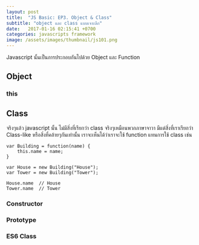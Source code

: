 ```yaml
---
layout: post
title:  "JS Basic: EP3. Object & Class"
subtitle: "object และ class แบบเจาะลึก"
date:   2017-01-16 02:15:41 +0700
categories: javascripts framework
image: /assets/images/thumbnail/js101.png
---
```


Javascript นั้นเป็นการประกอบกันไปด้วย Object และ Function

## Object

### this

## Class

จริงๆแล้ว javascript นั้น ไม่มีสิ่งที่เรียกว่า class จริงๆเหมือนพวกภาษาจาวา มีแต่สิ่งที่เราเรียกว่า Class-like หรือสิ่งที่คล้ายๆกันเท่านั้น เราจะเห็นได้ว่าเราจะใช้ function แทนการใช้ class เช่น

```
var Building = function(name) {
	this.name = name;
}

var House = new Building("House");
var Tower = new Building("Tower");

House.name 	// House
Tower.name 	// Tower
```

### Constructor

### Prototype

### ES6 Class

